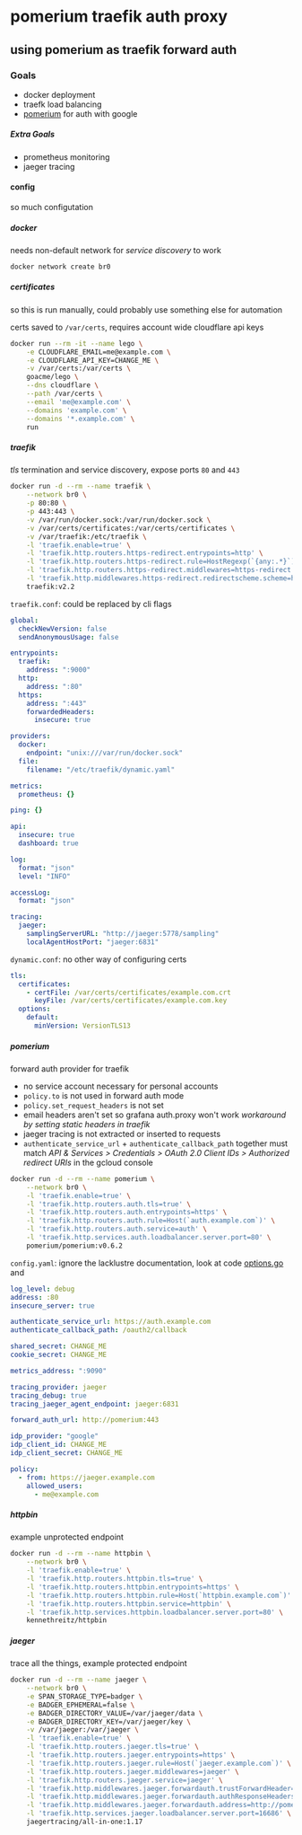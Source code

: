 # pomerium traefik auth proxy

## using pomerium as traefik forward auth

### Goals

- docker deployment
- traefk load balancing
- [pomerium](https://pomerium.io) for auth with google

##### _Extra_ Goals

- prometheus monitoring
- jaeger tracing

#### config

so much configutation

##### docker

needs non-default network for _service discovery_ to work

```bash
docker network create br0
```

##### certificates

so this is run manually,
could probably use something else for automation

certs saved to `/var/certs`, requires account wide cloudflare api keys

```bash
docker run --rm -it --name lego \
    -e CLOUDFLARE_EMAIL=me@example.com \
    -e CLOUDFLARE_API_KEY=CHANGE_ME \
    -v /var/certs:/var/certs \
    goacme/lego \
    --dns cloudflare \
    --path /var/certs \
    --email 'me@example.com' \
    --domains 'example.com' \
    --domains '*.example.com' \
    run
```

##### traefik

_tls_ termination and service discovery, expose ports `80` and `443`

```bash
docker run -d --rm --name traefik \
    --network br0 \
    -p 80:80 \
    -p 443:443 \
    -v /var/run/docker.sock:/var/run/docker.sock \
    -v /var/certs/certificates:/var/certs/certificates \
    -v /var/traefik:/etc/traefik \
    -l 'traefik.enable=true' \
    -l 'traefik.http.routers.https-redirect.entrypoints=http' \
    -l 'traefik.http.routers.https-redirect.rule=HostRegexp(`{any:.*}`)' \
    -l 'traefik.http.routers.https-redirect.middlewares=https-redirect' \
    -l 'traefik.http.middlewares.https-redirect.redirectscheme.scheme=https' \
    traefik:v2.2
```

`traefik.conf`: could be replaced by cli flags

```yaml
global:
  checkNewVersion: false
  sendAnonymousUsage: false

entrypoints:
  traefik:
    address: ":9000"
  http:
    address: ":80"
  https:
    address: ":443"
    forwardedHeaders:
      insecure: true

providers:
  docker:
    endpoint: "unix:///var/run/docker.sock"
  file:
    filename: "/etc/traefik/dynamic.yaml"

metrics:
  prometheus: {}

ping: {}

api:
  insecure: true
  dashboard: true

log:
  format: "json"
  level: "INFO"

accessLog:
  format: "json"

tracing:
  jaeger:
    samplingServerURL: "http://jaeger:5778/sampling"
    localAgentHostPort: "jaeger:6831"
```

`dynamic.conf`: no other way of configuring certs

```yaml
tls:
  certificates:
    - certFile: /var/certs/certificates/example.com.crt
      keyFile: /var/certs/certificates/example.com.key
  options:
    default:
      minVersion: VersionTLS13
```

##### pomerium

forward auth provider for traefik

- no service account necessary for personal accounts
- `policy.to` is not used in forward auth mode
- `policy.set_request_headers` is not set
- email headers aren't set so grafana auth.proxy won't work
  _workaround by setting static headers in traefik_
- jaeger tracing is not extracted or inserted to requests
- `authenticate_service_url` + `authenticate_callback_path` together must match
  _API & Services > Credentials > OAuth 2.0 Client IDs > Authorized redirect URIs_
  in the gcloud console

```bash
docker run -d --rm --name pomerium \
    --network br0 \
    -l 'traefik.enable=true' \
    -l 'traefik.http.routers.auth.tls=true' \
    -l 'traefik.http.routers.auth.entrypoints=https' \
    -l 'traefik.http.routers.auth.rule=Host(`auth.example.com`)' \
    -l 'traefik.http.routers.auth.service=auth' \
    -l 'traefik.http.services.auth.loadbalancer.server.port=80' \
    pomerium/pomerium:v0.6.2
```

`config.yaml`: ignore the lacklustre documentation, look at code
[options.go](https://github.com/pomerium/pomerium/blob/master/config/options.go)
and

```yaml
log_level: debug
address: :80
insecure_server: true

authenticate_service_url: https://auth.example.com
authenticate_callback_path: /oauth2/callback

shared_secret: CHANGE_ME
cookie_secret: CHANGE_ME

metrics_address: ":9090"

tracing_provider: jaeger
tracing_debug: true
tracing_jaeger_agent_endpoint: jaeger:6831

forward_auth_url: http://pomerium:443

idp_provider: "google"
idp_client_id: CHANGE_ME
idp_client_secret: CHANGE_ME

policy:
  - from: https://jaeger.example.com
    allowed_users:
      - me@example.com
```

##### httpbin

example unprotected endpoint

```bash
docker run -d --rm --name httpbin \
    --network br0 \
    -l 'traefik.enable=true' \
    -l 'traefik.http.routers.httpbin.tls=true' \
    -l 'traefik.http.routers.httpbin.entrypoints=https' \
    -l 'traefik.http.routers.httpbin.rule=Host(`httpbin.example.com`)' \
    -l 'traefik.http.routers.httpbin.service=httpbin' \
    -l 'traefik.http.services.httpbin.loadbalancer.server.port=80' \
    kennethreitz/httpbin
```

##### jaeger

trace all the things,
example protected endpoint

```bash
docker run -d --rm --name jaeger \
    --network br0 \
    -e SPAN_STORAGE_TYPE=badger \
    -e BADGER_EPHEMERAL=false \
    -e BADGER_DIRECTORY_VALUE=/var/jaeger/data \
    -e BADGER_DIRECTORY_KEY=/var/jaeger/key \
    -v /var/jaeger:/var/jaeger \
    -l 'traefik.enable=true' \
    -l 'traefik.http.routers.jaeger.tls=true' \
    -l 'traefik.http.routers.jaeger.entrypoints=https' \
    -l 'traefik.http.routers.jaeger.rule=Host(`jaeger.example.com`)' \
    -l 'traefik.http.routers.jaeger.middlewares=jaeger' \
    -l 'traefik.http.routers.jaeger.service=jaeger' \
    -l 'traefik.http.middlewares.jaeger.forwardauth.trustForwardHeader=true' \
    -l 'traefik.http.middlewares.jaeger.forwardauth.authResponseHeaders=x-pomerium-jwt-assertion' \
    -l 'traefik.http.middlewares.jaeger.forwardauth.address=http://pomerium:443/?uri=https://jaeger.example.com' \
    -l 'traefik.http.services.jaeger.loadbalancer.server.port=16686' \
    jaegertracing/all-in-one:1.17
```
